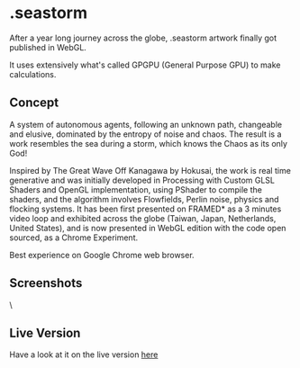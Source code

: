 # .seastorm

After a year long journey across the globe, .seastorm artwork finally got published in WebGL.

It uses extensively what's called GPGPU (General Purpose GPU) to make calculations.

## Concept

A system of autonomous agents, following an unknown path, changeable and elusive, dominated by the entropy of noise and chaos. The result is a work resembles the sea during a storm, which knows the Chaos as its only God!

Inspired by The Great Wave Off Kanagawa by Hokusai, the work is real time generative and was initially developed in Processing with Custom GLSL Shaders and OpenGL implementation, using PShader to compile the shaders, and the algorithm involves Flowfields, Perlin noise, physics and flocking systems. It has been first presented on FRAMED* as a 3 minutes video loop and exhibited across the globe (Taiwan, Japan, Netherlands, United States), and is now presented in WebGL edition with the code open sourced, as a Chrome Experiment.

Best experience on Google Chrome web browser.

## Screenshots

\

## Live Version

Have a look at it on the live version [here](https://kesson.io/experiments/seastorm)

